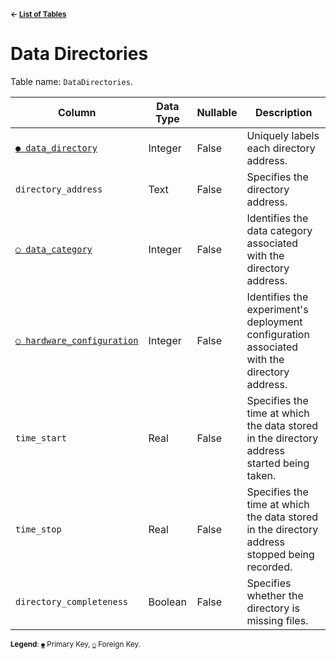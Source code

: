 <sup>**← [List of Tables](schema.md)**</sup>

# Data Directories

Table name: `DataDirectories`.

| Column                                                   | Data Type | Nullable | Description                                                                                  |
| -------------------------------------------------------- | --------- | -------- | -------------------------------------------------------------------------------------------- |
| [`● data_directory`](data_directories.md)                | Integer   | False    | Uniquely labels each directory address.                                                      |
| `directory_address`                                      | Text      | False    | Specifies the directory address.                                                             |
| [`○ data_category`](data_categories.md)                  | Integer   | False    | Identifies the data category associated with the directory address.                          |
| [`○ hardware_configuration`](hardware_configurations.md) | Integer   | False    | Identifies the experiment's deployment configuration associated with the directory address.  |
| `time_start`                                             | Real      | False    | Specifies the time at which the data stored in the directory address started being taken.    |
| `time_stop`                                              | Real      | False    | Specifies the time at which the data stored in the directory address stopped being recorded. |
| `directory_completeness`                                 | Boolean   | False    | Specifies whether the directory is missing files.                                            |

<sup>**Legend**: [`●`](data_directories.md) Primary Key, [`○`](data_directories.md) Foreign Key.</sup>
